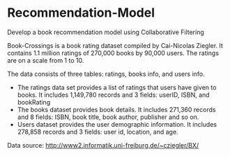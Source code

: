 # Recommendation-Model
Develop a book recommendation model using Collaborative Filtering

Book-Crossings is a book rating dataset compiled by Cai-Nicolas Ziegler. It contains 1.1 million ratings of 270,000 books by 90,000 users. The ratings are on a scale from 1 to 10.

The data consists of three tables: ratings, books info, and users info.

* The ratings data set provides a list of ratings that users have given to books. It includes 1,149,780 records and 3 fields: userID, ISBN, and bookRating
* The books dataset provides book details. It includes 271,360 records and 8 fields: ISBN, book title, book author, publisher and so on.
* Users dataset provides the user demographic information. It includes 278,858 records and 3 fields: user id, location, and age.

Data source: http://www2.informatik.uni-freiburg.de/~cziegler/BX/
